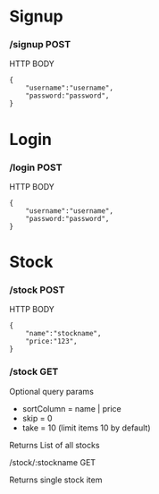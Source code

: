 # Signup

### /signup POST
HTTP BODY 

    {
        "username":"username",
        "password:"password",
    }


# Login
### /login POST
HTTP BODY

    {
        "username":"username",
        "password:"password",
    }

# Stock
### /stock POST
HTTP BODY

    {
        "name":"stockname",
        "price:"123",
    }

### /stock GET
Optional query params
- sortColumn = name | price
- skip = 0 
- take = 10 (limit items 10 by default)

Returns List of all stocks

/stock/:stockname GET

Returns single stock item